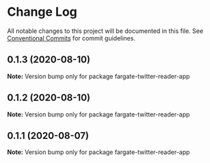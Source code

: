 # Change Log

All notable changes to this project will be documented in this file.
See [Conventional Commits](https://conventionalcommits.org) for commit guidelines.

## 0.1.3 (2020-08-10)

**Note:** Version bump only for package fargate-twitter-reader-app





## 0.1.2 (2020-08-10)

**Note:** Version bump only for package fargate-twitter-reader-app





## 0.1.1 (2020-08-07)

**Note:** Version bump only for package fargate-twitter-reader-app
